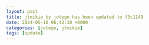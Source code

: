 ```yaml
---
layout: post
title: jtmikie by jotego has been updated to f3c1149
date: 2024-05-10 06:42:10 +0000
categories: [jotego, jtmikie]
tags: [update]
---
```



